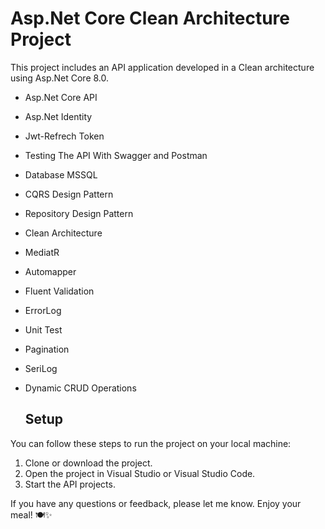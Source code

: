 # Asp.Net Core Clean Architecture Project

This project includes an API application developed in a Clean architecture using Asp.Net Core 8.0.

- Asp.Net Core API
- Asp.Net Identity
- Jwt-Refrech Token
- Testing The API With Swagger and Postman
- Database MSSQL
- CQRS Design Pattern
- Repository Design Pattern
- Clean Architecture
- MediatR
- Automapper
- Fluent Validation
- ErrorLog
- Unit Test
- Pagination
- SeriLog
- Dynamic CRUD Operations


  ## Setup
  
You can follow these steps to run the project on your local machine:

1. Clone or download the project.
2. Open the project in Visual Studio or Visual Studio Code.
3. Start the API projects.

If you have any questions or feedback, please let me know. Enjoy your meal! 🍽️✨
